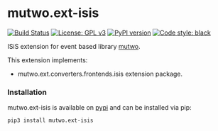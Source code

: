 # mutwo.ext-isis

[![Build Status](https://circleci.com/gh/mutwo-org/mutwo.ext-isis.svg?style=shield)](https://circleci.com/gh/mutwo-org/mutwo.ext-isis)
[![License: GPL v3](https://img.shields.io/badge/License-GPLv3-blue.svg)](https://www.gnu.org/licenses/gpl-3.0)
[![PyPI version](https://badge.fury.io/py/mutwo.ext-isis.svg)](https://badge.fury.io/py/mutwo.ext-isis)
[![Code style: black](https://img.shields.io/badge/code%20style-black-000000.svg)](https://github.com/psf/black)

ISiS extension for event based library [mutwo](https://github.com/mutwo-org/mutwo).

This extension implements:

- mutwo.ext.converters.frontends.isis extension package.

### Installation

mutwo.ext-isis is available on [pypi](https://pypi.org/project/mutwo.ext-isis/) and can be installed via pip:

```sh
pip3 install mutwo.ext-isis
```

